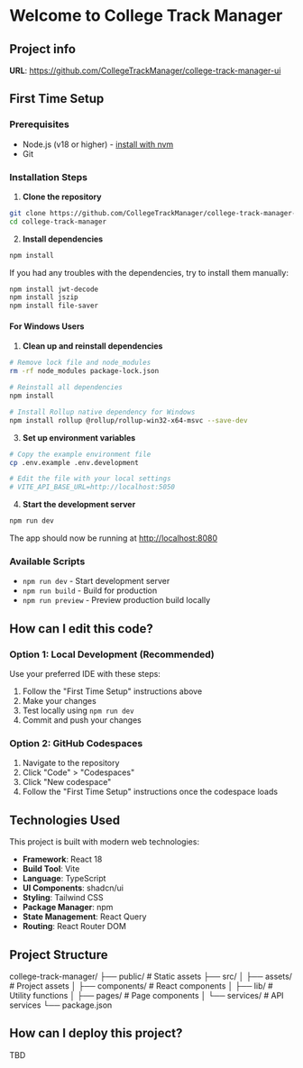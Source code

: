 # Welcome to College Track Manager

## Project info

**URL**: https://github.com/CollegeTrackManager/college-track-manager-ui

## First Time Setup

### Prerequisites
- Node.js (v18 or higher) - [install with nvm](https://github.com/nvm-sh/nvm#installing-and-updating)
- Git

### Installation Steps

1. **Clone the repository**
```sh
git clone https://github.com/CollegeTrackManager/college-track-manager-ui.git
cd college-track-manager
```

2. **Install dependencies**
```sh
npm install
```
 If you had any troubles with the dependencies, try to install them manually:
```sh
npm install jwt-decode
npm install jszip
npm install file-saver
```

#### For Windows Users

1. **Clean up and reinstall dependencies**
```sh
# Remove lock file and node_modules
rm -rf node_modules package-lock.json

# Reinstall all dependencies
npm install

# Install Rollup native dependency for Windows
npm install rollup @rollup/rollup-win32-x64-msvc --save-dev
```

3. **Set up environment variables**
```sh
# Copy the example environment file
cp .env.example .env.development

# Edit the file with your local settings
# VITE_API_BASE_URL=http://localhost:5050
```

4. **Start the development server**
```sh
npm run dev
```

The app should now be running at [http://localhost:8080](http://localhost:8080)

### Available Scripts

- `npm run dev` - Start development server
- `npm run build` - Build for production
- `npm run preview` - Preview production build locally

## How can I edit this code?

### Option 1: Local Development (Recommended)

Use your preferred IDE with these steps:

1. Follow the "First Time Setup" instructions above
2. Make your changes
3. Test locally using `npm run dev`
4. Commit and push your changes


### Option 2: GitHub Codespaces

1. Navigate to the repository
2. Click "Code" > "Codespaces"
3. Click "New codespace"
4. Follow the "First Time Setup" instructions once the codespace loads

## Technologies Used

This project is built with modern web technologies:

- **Framework**: React 18
- **Build Tool**: Vite
- **Language**: TypeScript
- **UI Components**: shadcn/ui
- **Styling**: Tailwind CSS
- **Package Manager**: npm
- **State Management**: React Query
- **Routing**: React Router DOM

## Project Structure

college-track-manager/
├── public/ # Static assets
├── src/
│ ├── assets/ # Project assets
│ ├── components/ # React components
│ ├── lib/ # Utility functions
│ ├── pages/ # Page components
│ └── services/ # API services
└── package.json


## How can I deploy this project?
TBD
